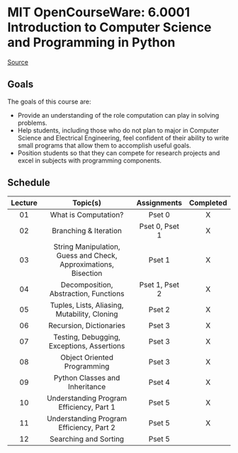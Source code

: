 # MIT OpenCourseWare: 6.0001 Introduction to Computer Science and Programming in Python

[Source](https://ocw.mit.edu/courses/6-0001-introduction-to-computer-science-and-programming-in-python-fall-2016/)

## Goals

The goals of this course are:

* Provide an understanding of the role computation can play in solving problems.
* Help students, including those who do not plan to major in Computer Science and Electrical Engineering, feel confident of their ability to write small programs that allow them to accomplish useful goals.
* Position students so that they can compete for research projects and excel in subjects with programming components.

## Schedule

| Lecture | Topic(s)                                                        | Assignments    | Completed |
|:-------:|:---------------------------------------------------------------:|:--------------:|:---------:|
| 01      | What is Computation?                                            | Pset 0         | X         |
| 02      | Branching & Iteration                                           | Pset 0, Pset 1 | X         |
| 03      | String Manipulation, Guess and Check, Approximations, Bisection | Pset 1         | X         |
| 04      | Decomposition, Abstraction, Functions                           | Pset 1, Pset 2 | X         |
| 05      | Tuples, Lists, Aliasing, Mutability, Cloning                    | Pset 2         | X         |
| 06      | Recursion, Dictionaries                                         | Pset 3         | X         |
| 07      | Testing, Debugging, Exceptions, Assertions                      | Pset 3         | X         |
| 08      | Object Oriented Programming                                     | Pset 3         | X         |
| 09      | Python Classes and Inheritance                                  | Pset 4         | X         |
| 10      | Understanding Program Efficiency, Part 1                        | Pset 5         | X         |
| 11      | Understanding Program Efficiency, Part 2                        | Pset 5         | X         |
| 12      | Searching and Sorting                                           | Pset 5         |           |
